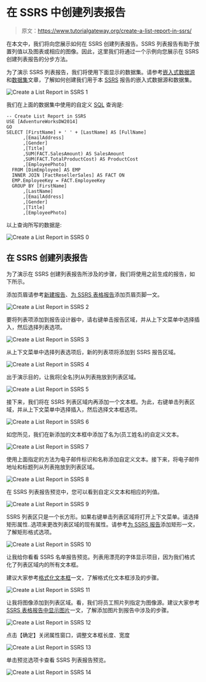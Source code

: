 # 在 SSRS 中创建列表报告

> 原文：<https://www.tutorialgateway.org/create-a-list-report-in-ssrs/>

在本文中，我们将向您展示如何在 SSRS 创建列表报告。SSRS 列表报告有助于放置列值以及图表或相应的图像。因此，这里我们将通过一个示例向您展示在 SSRS 创建列表报告的分步方法。

为了演示 SSRS 列表报告，我们将使用下面显示的数据集。请参考[嵌入式数据源](https://www.tutorialgateway.org/embedded-data-source-in-ssrs/)和[数据集](https://www.tutorialgateway.org/embedded-dataset-in-ssrs/)文章，了解如何创建我们用于本 [SSRS](https://www.tutorialgateway.org/ssrs/) 报告的嵌入式数据源和数据集。

![Create a List Report in SSRS 1](img/e88822b1befb9722de4a41d50ced65ec.png)

我们在上面的数据集中使用的自定义 [SQL](https://www.tutorialgateway.org/sql/) 查询是:

```
-- Create List Report in SSRS
USE [AdventureWorksDW2014]
GO
SELECT [FirstName] + ' ' + [LastName] AS [FullName]
      ,[EmailAddress]
      ,[Gender]
      ,[Title]
      ,SUM(FACT.SalesAmount) AS SalesAmount
      ,SUM(FACT.TotalProductCost) AS ProductCost
      ,[EmployeePhoto]
  FROM [DimEmployee] AS EMP
  INNER JOIN [FactResellerSales] AS FACT ON
  EMP.EmployeeKey = FACT.EmployeeKey
  GROUP BY [FirstName]
      ,[LastName]
      ,[EmailAddress]
      ,[Gender]
      ,[Title]
      ,[EmployeePhoto]
```

以上查询所写的数据是:

![Create a List Report in SSRS 0](img/fa9364156f915a2565f620e47fe5c516.png)

## 在 SSRS 创建列表报告

为了演示在 SSRS 创建列表报告所涉及的步骤，我们将使用之前生成的报告，如下所示。

添加页眉请参考[新建报告](https://www.tutorialgateway.org/create-a-new-report-in-ssrs/)、[为 SSRS 表格报告](https://www.tutorialgateway.org/add-headers-and-footers-to-ssrs-report/)添加页眉页脚一文。

![Create a List Report in SSRS 2](img/cbd0668fc332f1a32d4c62db7cc22b4a.png)

要将列表项添加到报告设计器中，请右键单击报告区域，并从上下文菜单中选择插入，然后选择列表选项。

![Create a List Report in SSRS 3](img/cd363471c9f15fa71e9915a67f3411a8.png)

从上下文菜单中选择列表选项后，新的列表项将添加到 SSRS 报告区域。

![Create a List Report in SSRS 4](img/ef0ff71278e8d6fa4fa27812508851de.png)

出于演示目的，让我将[全名]列从列表拖放到列表区域。

![Create a List Report in SSRS 5](img/26d83f734c868583fcc365062f6f3e8c.png)

接下来，我们将在 SSRS 列表区域内再添加一个文本框。为此，右键单击列表区域，并从上下文菜单中选择插入，然后选择文本框选项。

![Create a List Report in SSRS 6](img/4116a5bbe1de716f707f87142726eb15.png)

如您所见，我们在新添加的文本框中添加了名为(员工姓名)的自定义文本。

![Create a List Report in SSRS 7](img/c038ede2d40e622cc87e227f99d98914.png)

使用上面指定的方法为电子邮件标识和名称添加自定义文本。接下来，将电子邮件地址和标题列从列表拖放到列表区域。

![Create a List Report in SSRS 8](img/d8fda59ec0a35400df26e7e0b3754a7d.png)

在 SSRS 列表报告预览中，您可以看到自定义文本和相应的列值。

![Create a List Report in SSRS 9](img/3ad17587678bbd0ec6fc99df4174ac2a.png)

SSRS 列表区只是一个长方形。如果右键单击列表区域将打开上下文菜单。请选择矩形属性..选项来更改列表区域的现有属性。请参考[为 SSRS 报告](https://www.tutorialgateway.org/add-rectangle-to-ssrs-report/)添加矩形一文，了解矩形格式选项。

![Create a List Report in SSRS 10](img/d0ce3e294e7f6cb9d5b6bad6dc61dce1.png)

让我给你看看 SSRS 名单报告预览。列表用漂亮的字体显示项目，因为我们格式化了列表区域内的所有文本框。

建议大家参考[格式化文本框](https://www.tutorialgateway.org/add-textbox-to-ssrs-report/)一文，了解格式化文本框涉及的步骤。

![Create a List Report in SSRS 11](img/548c254e4a8c1ca6c695eda358855219.png)

让我将图像添加到列表区域。看，我们将员工照片列指定为图像源。建议大家参考[SSRS 表格报告中显示图片](https://www.tutorialgateway.org/display-image-in-ssrs-report/)一文，了解添加图片到报告中涉及的步骤。

![Create a List Report in SSRS 12](img/199f2db05650a16fa2ee646592bf2af1.png)

点击【确定】关闭属性窗口，调整文本框长度、宽度

![Create a List Report in SSRS 13](img/3901b8086e836ded19e03b526bb9e9e7.png)

单击预览选项卡查看 SSRS 列表报告预览。

![Create a List Report in SSRS 14](img/4de3d9065551b1e05f661bc02a2f9a72.png)